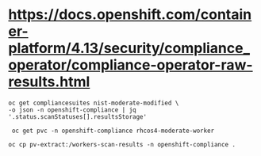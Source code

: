 # https://docs.openshift.com/container-platform/4.13/security/compliance_operator/compliance-operator-raw-results.html


```
oc get compliancesuites nist-moderate-modified \
-o json -n openshift-compliance | jq '.status.scanStatuses[].resultsStorage'
```

```
 oc get pvc -n openshift-compliance rhcos4-moderate-worker
```


```
oc cp pv-extract:/workers-scan-results -n openshift-compliance .
```